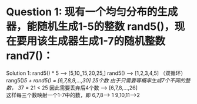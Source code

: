# Question 1: 现有一个均匀分布的生成器，能随机生成1-5的整数 rand5()，现在要用该生成器生成1-7的随机整数 rand7()：
Solution 1: rand5() * 5 --> [5,10,,15,20,25,]    rand5() --> [1,2,3,4,5]  （双循环）
rang5()*5 + rand5() = [6,7,8,9,...,30]   25个数
由于只需要等概率生成7个不同的整数， 3*7 = 21 < 25   因此需要丢弃后4个数 --> [6,7,8,...,26]  
这样每三个数映射一个1-7中的数，即 6,7,8--> 1    9,10,11-->2   
              
